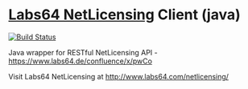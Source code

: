# [Labs64 NetLicensing](http://www.labs64.com/netlicensing/) Client (java)

[![Build Status](https://travis-ci.org/r-brown/NetLicensingClient-java.svg?branch=master)](https://travis-ci.org/r-brown/NetLicensingClient-java)

Java wrapper for RESTful NetLicensing API - https://www.labs64.de/confluence/x/pwCo

Visit Labs64 NetLicensing at http://www.labs64.com/netlicensing/
